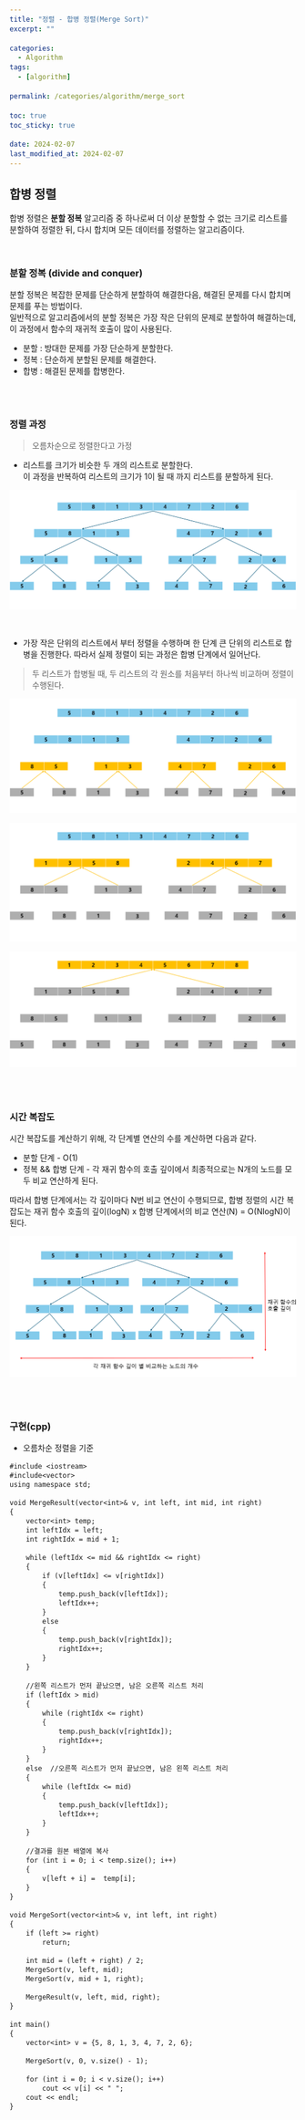 ```yaml
---
title: "정렬 - 합병 정렬(Merge Sort)"
excerpt: ""

categories:
  - Algorithm
tags:
  - [algorithm]

permalink: /categories/algorithm/merge_sort

toc: true
toc_sticky: true

date: 2024-02-07
last_modified_at: 2024-02-07
---
```


## 합병 정렬
합병 정렬은 **분할 정복** 알고리즘 중 하나로써 더 이상 분할할 수 없는 크기로 리스트를 분할하여 정렬한 뒤, 다시 합치며 모든 데이터를 정렬하는 알고리즘이다. <br>

<br>

### 분할 정복 (divide and conquer)
분할 정복은 복잡한 문제를 단순하게 분할하여 해결한다음, 해결된 문제를 다시 합치며 문제를 푸는 방법이다. <br> 일반적으로 알고리즘에서의 분할 정복은 가장 작은 단위의 문제로 분할하여 해결하는데, 이 과정에서 함수의 재귀적 호출이 많이 사용된다.<br>

- 분할 : 방대한 문제를 가장 단순하게 분할한다.
- 정복 : 단순하게 분할된 문제를 해결한다.
- 합병 : 해결된 문제를 합병한다.

<br><br>


### 정렬 과정
> 오름차순으로 정렬한다고 가정

- 리스트를 크기가 비슷한 두 개의 리스트로 분할한다.<br> 이 과정을 반복하여 리스트의 크기가 1이 될 때 까지 리스트를 분할하게 된다. 

![분할 과정](/assets\images\posts_img\data_structure\merge_sort1.png)

<br>

- 가장 작은 단위의 리스트에서 부터 정렬을 수행하며 한 단계 큰 단위의 리스트로 합병을 진행한다. 따라서 실제 정렬이 되는 과정은 합병 단계에서 일어난다.

> 두 리스트가 합병될 때, 두 리스트의 각 원소를 처음부터 하나씩 비교하며 정렬이 수행된다.

![합병 과정1](/assets\images\posts_img\data_structure\merge_sort2.png)

![합병 과정2](/assets\images\posts_img\data_structure\merge_sort3.png)

![합병 과정3](/assets\images\posts_img\data_structure\merge_sort4.png)

<br><br>



### 시간 복잡도
시간 복잡도를 계산하기 위해, 각 단계별 연산의 수를 계산하면 다음과 같다.
- 분할 단계 - O(1)
- 정복 && 합병 단계 - 각 재귀 함수의 호출 깊이에서 최종적으로는 N개의 노드를 모두 비교 연산하게 된다. <br>

따라서 합병 단계에서는 각 깊이마다 N번 비교 연산이 수행되므로, 합병 정렬의 시간 복잡도는 재귀 함수 호출의 깊이(logN) x 합병 단계에서의 비교 연산(N) = O(NlogN)이 된다.<br>

![시간 복잡도](/assets\images\posts_img\data_structure\merge_sort5.png)

<br><br>


### 구현(cpp)
- 오름차순 정렬을 기준 

```
#include <iostream>
#include<vector>
using namespace std;

void MergeResult(vector<int>& v, int left, int mid, int right)
{
    vector<int> temp;
    int leftIdx = left;
    int rightIdx = mid + 1;

    while (leftIdx <= mid && rightIdx <= right)
    {
        if (v[leftIdx] <= v[rightIdx])
        {
            temp.push_back(v[leftIdx]);
            leftIdx++;
        }
        else
        {
            temp.push_back(v[rightIdx]);
            rightIdx++;
        }
    }

    //왼쪽 리스트가 먼저 끝났으면, 남은 오른쪽 리스트 처리
    if (leftIdx > mid)
    {
        while (rightIdx <= right)
        {
            temp.push_back(v[rightIdx]);
            rightIdx++;
        }
    }
    else  //오른쪽 리스트가 먼저 끝났으면, 남은 왼쪽 리스트 처리
    {
        while (leftIdx <= mid)
        {
            temp.push_back(v[leftIdx]);
            leftIdx++;
        }
    }

    //결과를 원본 배열에 복사
    for (int i = 0; i < temp.size(); i++)
    {
        v[left + i] =  temp[i];
    }
}

void MergeSort(vector<int>& v, int left, int right)
{
    if (left >= right)
        return;

    int mid = (left + right) / 2;
    MergeSort(v, left, mid);
    MergeSort(v, mid + 1, right);
     
    MergeResult(v, left, mid, right);
}

int main()
{
    vector<int> v = {5, 8, 1, 3, 4, 7, 2, 6};

    MergeSort(v, 0, v.size() - 1);

    for (int i = 0; i < v.size(); i++)
        cout << v[i] << " ";
    cout << endl;
}

```

